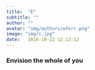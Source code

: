 ```yaml
---
title:  "E"
subtitle: ""
author: ""
avatar: "img/authors/wferr.png"
image: "img/c.jpg"
date:   2016-10-22 12:12:12
---
```


### Envision the whole of you